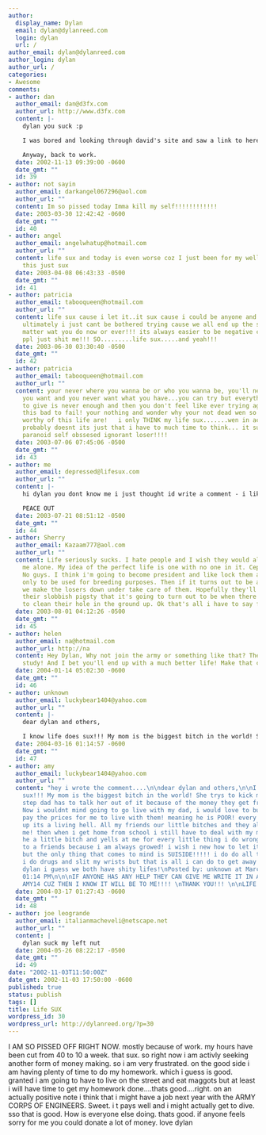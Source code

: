 ```yaml
---
author:
  display_name: Dylan
  email: dylan@dylanreed.com
  login: dylan
  url: /
author_email: dylan@dylanreed.com
author_login: dylan
author_url: /
categories:
- Awesome
comments:
- author: dan
  author_email: dan@d3fx.com
  author_url: http://www.d3fx.com
  content: |-
    dylan you suck :p

    I was bored and looking through david's site and saw a link to here. Haven't stopped by in quite a while so thought I'd post something.

    Anyway, back to work.
  date: 2002-11-13 09:39:00 -0600
  date_gmt: ""
  id: 39
- author: not sayin
  author_email: darkangel067296@aol.com
  author_url: ""
  content: Im so pissed today Imma kill my self!!!!!!!!!!!!
  date: 2003-03-30 12:42:42 -0600
  date_gmt: ""
  id: 40
- author: angel
  author_email: angelwhatup@hotmail.com
  author_url: ""
  content: life sux and today is even worse coz I just been for my well nver mind
    this just sux
  date: 2003-04-08 06:43:33 -0500
  date_gmt: ""
  id: 41
- author: patricia
  author_email: tabooqueen@hotmail.com
  author_url: ""
  content: life sux cause i let it..it sux cause i could be anyone and do anything
    ultimately i just cant be bothered trying cause we all end up the same way no
    matter wat you do now or ever!!! its always easier to be negative cause peachy
    ppl just shit me!!! SO.........life sux.....and yeah!!!
  date: 2003-06-30 03:30:40 -0500
  date_gmt: ""
  id: 42
- author: patricia
  author_email: tabooqueen@hotmail.com
  author_url: ""
  content: your never where you wanna be or who you wanna be, you'll never have everything
    you want and you never want what you have...you can try but everything you have
    to give is never enough and then you don't feel like ever trying again if it feels
    this bad to fail! your nothing and wonder why your not dead wen so many ppl more
    worthy of this life are!   i only THINK my life sux.......wen in actual fact it
    probably doesnt its just that i have to much time to think... it sux being a pensive
    paranoid self obssesed ignorant loser!!!!
  date: 2003-07-06 07:45:06 -0500
  date_gmt: ""
  id: 43
- author: me
  author_email: depressed@lifesux.com
  author_url: ""
  content: |-
    hi dylan you dont know me i just thought id write a comment - i like ur site im glad im not the only person whose life sux. i have shit all the time especcially from my 'darling' brother. my best friend tried to kill herself it was so depressing. she used to slit her wrists and id see it coz id be next to her. has ne1 elses frend dun wot she did? i hope not. if they have i feel your pain! yeh id beta go

    PEACE OUT
  date: 2003-07-21 08:51:12 -0500
  date_gmt: ""
  id: 44
- author: Sherry
  author_email: Kazaam777@aol.com
  author_url: ""
  content: Life seriously sucks. I hate people and I wish they would all  just leave
    me alone. My idea of the perfect life is one with no one in it. Cept me of course.
    No guys. I think i'm going to become president and like lock them all under ground
    only to be used for breeding purposes. Then if it turns out to be a male child,
    we make the losers down under take care of them. Hopefully they'll all drown in
    their slobbish pigsty that it's going to turn out to be when there are no women
    to clean their hole in the ground up. Ok that's all i have to say for today.
  date: 2003-08-01 04:12:26 -0500
  date_gmt: ""
  id: 45
- author: helen
  author_email: na@hotmail.com
  author_url: http://na
  content: Hey Dylan, Why not join the army or something like that? They pay you to
    study! And I bet you'll end up with a much better life! Make that change today!
  date: 2004-01-14 05:02:30 -0600
  date_gmt: ""
  id: 46
- author: unknown
  author_email: luckybear1404@yahoo.com
  author_url: ""
  content: |-
    dear dylan and others,

    I know life does sux!!! My mom is the biggest bitch in the world! She trys to kick me out but my step dad has to talk her out of it because of the money they get from child support. Now i wouldnt mind going to go live with my dad, i would love to but my dad cannot pay the prices for me to live with them! meaning he is POOR! every day i wake up its a living hell. All my friends our little bitches and they all back talk me! then when i get home from school i still have to deal with my mom! she calles he a little bitch and yells at me for every little thing i do wrong! i can go to a friends because i am always growed! i wish i new how to let it al go away but the only thing that comes to mind is SUISIDE!!!!! i do do all those gay things, i do drugs and slit my wrists but that is all i can do to get away from the pain!so dylan i guess we both have shity lifes!
  date: 2004-03-16 01:14:57 -0600
  date_gmt: ""
  id: 47
- author: amy
  author_email: luckybear1404@yahoo.com
  author_url: ""
  content: "hey i wrote the comment....\n\ndear dylan and others,\n\nI know life does
    sux!!! My mom is the biggest bitch in the world! She trys to kick me out but my
    step dad has to talk her out of it because of the money they get from child support.
    Now i wouldnt mind going to go live with my dad, i would love to but my dad cannot
    pay the prices for me to live with them! meaning he is POOR! every day i wake
    up its a living hell. All my friends our little bitches and they all back talk
    me! then when i get home from school i still have to deal with my mom! she calles
    he a little bitch and yells at me for every little thing i do wrong! i can go
    to a friends because i am always growed! i wish i new how to let it al go away
    but the only thing that comes to mind is SUISIDE!!!!! i do do all those gay things,
    i do drugs and slit my wrists but that is all i can do to get away from the pain!so
    dylan i guess we both have shity lifes!\nPosted by: unknown at March 16, 2004
    01:14 PM\n\n\nIF ANYONE HAS ANY HELP THEY CAN GIVE ME WRITE IT IN A COMMENT TO
    AMY14 CUZ THEN I KNOW IT WILL BE TO ME!!!! \nTHANK YOU!!! \n\nLIFE SUX!"
  date: 2004-03-17 01:27:43 -0600
  date_gmt: ""
  id: 48
- author: joe leogrande
  author_email: italianmacheveli@netscape.net
  author_url: ""
  content: |
    dylan suck my left nut
  date: 2004-05-26 08:22:17 -0500
  date_gmt: ""
  id: 49
date: "2002-11-03T11:50:00Z"
date_gmt: 2002-11-03 17:50:00 -0600
published: true
status: publish
tags: []
title: Life SUX
wordpress_id: 30
wordpress_url: http://dylanreed.org/?p=30
---
```


I AM SO PISSED OFF RIGHT NOW. mostly because of work. my hours have been cut from 40 to 10 a week. that sux. so right now i am activly seeking another form of money making. so i am very frustrated. on the good side i am having plenty of time to do my homework. which i guess is good. granted i am going to have to live on the street and eat maggots but at least i will have time to get my homework done....thats good....right. on an actually positive note i think that i might have a job next year with the ARMY CORPS OF ENGINEERS. Sweet. i t pays well and i might actually get to dive. sso that is good. How is everyone else doing. thats good. if anyone feels sorry for me you could donate a lot of money. love dylan
